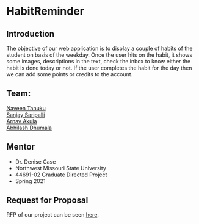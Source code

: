 # HabitReminder

## Introduction
The objective of our web application is to display a couple of habits of the student on basis of the weekday.
Once the user hits on the habit, it shows some images, descriptions in the text, check the inbox to know either the habit is done today or not. If the user completes the habit for the day then we can add some points or credits to the account.

## Team:
 [Naveen Tanuku](https://github.com/NaveenTanuku)</br>
 [Sanjay Saripalli](https://github.com/sanjay-13)</br>
 [Arnav Akula](https://github.com/arnavakula7474)</br>
 [Abhilash Dhumala](https://github.com/abhilash15)</br>
 
## Mentor
- Dr. Denise Case
- Northwest Missouri State University
- 44691-02 Graduate Directed Project 
- Spring 2021

## Request for Proposal
RFP of our project can be seen [here](https://github.com/NaveenTanuku/HabitReminder/blob/main/rfp.md).

